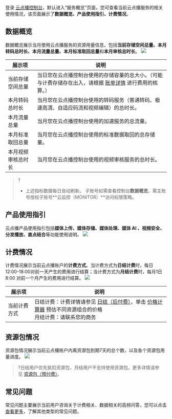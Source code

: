 登录 [云点播控制台](https://console.cloud.tencent.com/vod)，默认进入“服务概览”页面，您可查看当前云点播服务的相关使用情况，该页面展示了**数据概览、产品使用指引、计费情况**。


## 数据概览
数据概览展示当月使用云点播服务的资源用量信息，包括**当前存储空间总量、本月转码总时长、本月流量总量、本月标准取回总量**和**本月审核总时长**。
![](https://qcloudimg.tencent-cloud.cn/raw/015e798edc927189cc0cb1af2ccde365.png)

| 展示项       | 说明                                                                                                              |
| --------- | --------------------------------------------------------------------------------------------------------------- |
| 当前存储空间总量  | 当日您在云点播控制台使用的存储容量的总大小。（可能与计费存储存在出入，请根据 [账单详情](https://console.cloud.tencent.com/expense/bill/summary) 进行费用的核算。） |
| 本月转码总时长   | 当月您在云点播控制台使用的转码服务（普通转码、极速高清、自适应码流和视频编辑）的总时长。                                                                    |
| 本月流量总量    | 当月您在云点播控制台使用的加速服务的总流量。                                                                                          |
| 本月标准取回总量  | 当月您在云点播控制台使用的标准数据取回的总存储量。                                                                                       |
| 本月视频审核总时长 | 当月您在云点播控制台使用的视频审核服务的总时长。                                                                                        |

>?
>- 上述指标数据每日自动刷新。
>子账号如需查看控制台**数据概览**，需主账号授权子账号**云监控（MONITOR）**访问权限策略。

## 产品使用指引
云点播产品使用指引包括**媒体上传、媒体存储、媒体处理、媒体 AI 、视频安全、分发播放、直点结合**等功能使用说明。
![](https://qcloudimg.tencent-cloud.cn/raw/8a629466ffd54c57e1b3a00d7c748be5.png)

## 计费情况
计费情况展示当前云点播账户的**计费方式**。当计费方式为**日结计费**时，每日12:00-18:00对前一天产生的费用进行结算；当计费方式为**月结计费**时，每月1日8:00 对前一个月产生的费用进行结算。
![](https://qcloudimg.tencent-cloud.cn/raw/61e2f01f94b1025706585818359c3e05.png)

| 展示项    | 说明                                                                                                                                                                    |
| ------ | --------------------------------------------------------------------------------------------------------------------------------------------------------------------- |
| 当前计费方式 | 日结计费：计费详情请参见 [日结（后付费）](https://cloud.tencent.com/document/product/266/14666)，单击 [价格计算器](https://buy.cloud.tencent.com/price/vod/calculator) 预估不同资源组合的价格<br>月结计费：请联系您的商务 |

## 资源包情况
资源包情况展示当前云点播账户内离资源包到期7天的总个数，以及各个资源包用量进度。
![](https://qcloudimg.tencent-cloud.cn/raw/331bd6a85ea41d7a48f78b7255309520.png)

>?日结用户优先抵扣资源包，月结用户不支持使用资源包。更多详情请参见 [资源包（预付费）](https://cloud.tencent.com/document/product/266/14667)。

## 常见问题
常见问题主要展示当前用户咨询关于计费相关、数据相关的高频问答，您可以点击 [查看更多](https://cloud.tencent.com/document/product/266/2845)，了解其他类型的常见问题。

